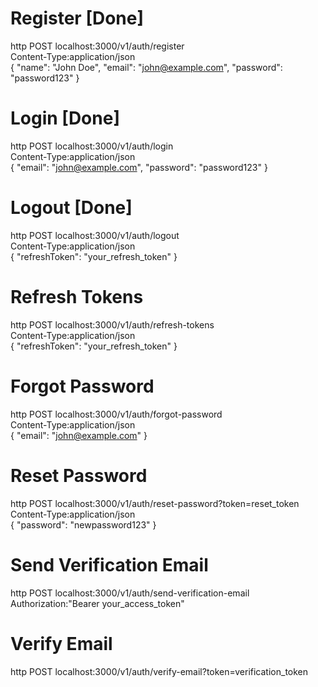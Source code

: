 # Register [Done]
http POST localhost:3000/v1/auth/register \
Content-Type:application/json \
{
    "name": "John Doe",
    "email": "john@example.com",
    "password": "password123"
}

# Login [Done]
http POST localhost:3000/v1/auth/login \
Content-Type:application/json \
{
    "email": "john@example.com",
    "password": "password123"
}

# Logout [Done]
http POST localhost:3000/v1/auth/logout \
Content-Type:application/json \
{
    "refreshToken": "your_refresh_token"
}

# Refresh Tokens
http POST localhost:3000/v1/auth/refresh-tokens \
Content-Type:application/json \
{
    "refreshToken": "your_refresh_token"
}

# Forgot Password
http POST localhost:3000/v1/auth/forgot-password \
Content-Type:application/json \
{
    "email": "john@example.com"
}

# Reset Password
http POST localhost:3000/v1/auth/reset-password?token=reset_token \
Content-Type:application/json \
{
    "password": "newpassword123"
}

# Send Verification Email
http POST localhost:3000/v1/auth/send-verification-email \
Authorization:"Bearer your_access_token"

# Verify Email
http POST localhost:3000/v1/auth/verify-email?token=verification_token
